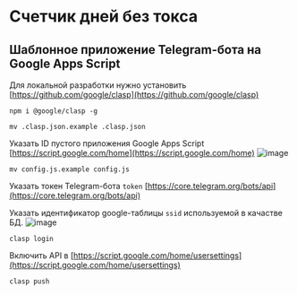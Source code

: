 # Счетчик дней без токса
## Шаблонное приложение Telegram-бота на Google Apps Script

Для локальной разработки нужно установить [https://github.com/google/clasp](https://github.com/google/clasp)
```
npm i @google/clasp -g
```

```
mv .clasp.json.example .clasp.json
```
Указать ID пустого приложения Google Apps Script [https://script.google.com/home](https://script.google.com/home)
![image](https://user-images.githubusercontent.com/1845813/59051267-a8dd1f80-88b6-11e9-928a-f3c3907b385d.png)

```
mv config.js.example config.js
```
Указать токен Telegram-бота `token`
[https://core.telegram.org/bots/api](https://core.telegram.org/bots/api)

Указать идентификатор google-таблицы `ssid` используемой в качастве БД.
![image](https://user-images.githubusercontent.com/1845813/59051046-2f453180-88b6-11e9-9753-2e26546a2647.png)

```
clasp login
```

Включить API в [https://script.google.com/home/usersettings](https://script.google.com/home/usersettings)

```
clasp push
```